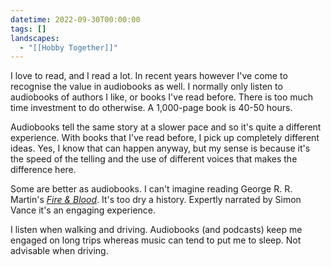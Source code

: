 ```yaml
---
datetime: 2022-09-30T00:00:00
tags: []
landscapes:
  - "[[Hobby Together]]"
---
```


I love to read, and I read a lot. In recent years however I've come to recognise the value in audiobooks as well. I normally only listen to audiobooks of authors I like, or books I've read before. There is too much time investment to do otherwise. A 1,000-page book is 40-50 hours.

Audiobooks tell the same story at a slower pace and so it's quite a different experience. With books that I've read before, I pick up completely different ideas. Yes, I know that can happen anyway, but my sense is because it's the speed of the telling and the use of different voices that makes the difference here.

Some are better as audiobooks. I can't imagine reading George R. R. Martin's _[Fire & Blood](https://www.goodreads.com/book/show/39978052-fire-blood)_. It's too dry a history. Expertly narrated by Simon Vance it's an engaging experience.

I listen when walking and driving. Audiobooks (and podcasts) keep me engaged on long trips whereas music can tend to put me to sleep. Not advisable when driving.
